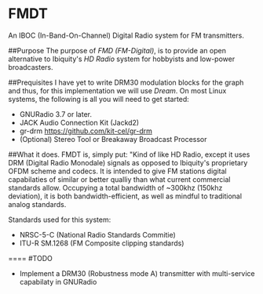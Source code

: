 FMDT
====

An IBOC (In-Band-On-Channel) Digital Radio system for FM transmitters.

##Purpose
The purpose of *FMD (FM-Digital)*, is to provide an open alternative to Ibiquity's *HD Radio* system for hobbyists and low-power broadcasters.

##Prequisites
I have yet to write DRM30 modulation blocks for the graph and thus, for this implementation we will use *Dream*. On most Linux systems, the following is all you will need to get started:
- GNURadio 3.7 or later.
- JACK Audio Connection Kit (Jackd2)
- gr-drm https://github.com/kit-cel/gr-drm
- (Optional) Stereo Tool or Breakaway Broadcast Processor

##What it does.
FMDT is, simply put: "Kind of like HD Radio, except it uses DRM (Digital Radio Monodale) signals as opposed to Ibiquity's proprietary OFDM scheme and codecs. It is intended to give FM stations digital capabilaties of similar or better qualliy than what current commercial standards allow. Occupying a total bandwidth of ~300khz (150khz deviation), it is both bandwidth-efficient, as well as mindful to traditional analog standards. 

Standards used for this system:
-  NRSC-5-C (National Radio Standards Commitie)
-  ITU-R SM.1268 (FM Composite clipping standards)

====
#TODO
- Implement a DRM30 (Robustness mode A) transmitter with multi-service capabilaty in GNURadio
